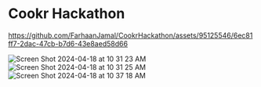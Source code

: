 # Cookr Hackathon

https://github.com/FarhaanJamal/CookrHackathon/assets/95125546/6ec81ff7-2dac-47cb-b7d6-43e8aed58d66

![Screen Shot 2024-04-18 at 10 31 23 AM](https://github.com/FarhaanJamal/CookrHackathon/assets/95125546/3c5018dc-7cfe-4bed-bdcd-d32b0669324e)
![Screen Shot 2024-04-18 at 10 31 25 AM](https://github.com/FarhaanJamal/CookrHackathon/assets/95125546/31f79961-2ff9-4be6-9866-bad915dd13fb)
![Screen Shot 2024-04-18 at 10 37 18 AM](https://github.com/FarhaanJamal/CookrHackathon/assets/95125546/abceaa58-1874-4136-9807-6aa1ceaad9de)

